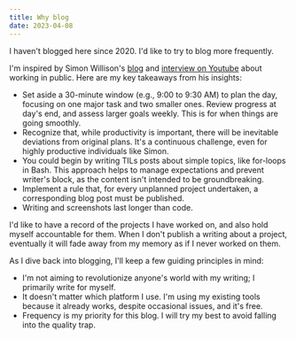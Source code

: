 ```yaml
---
title: Why blog
date: 2023-04-08
---
```


I haven't blogged here since 2020. I'd like to try to blog more frequently.

I'm inspired by Simon Willison's [blog](https://simonwillison.net/2023/Apr/8/working-in-public/) and [interview on Youtube](https://youtu.be/Rnz3uJw1DNo?t=2276) about working in public. Here are my key takeaways from his insights:

* Set aside a 30-minute window (e.g., 9:00 to 9:30 AM) to plan the day, focusing on one major task and two smaller ones. Review progress at day's end, and assess larger goals weekly. This is for when things are going smoothly.
* Recognize that, while productivity is important, there will be inevitable deviations from original plans. It's a continuous challenge, even for highly productive individuals like Simon.
* You could begin by writing TILs posts about simple topics, like for-loops in Bash. This approach helps to manage expectations and prevent writer's block, as the content isn't intended to be groundbreaking.
* Implement a rule that, for every unplanned project undertaken, a corresponding blog post must be published.
* Writing and screenshots last longer than code.

I'd like to have a record of the projects I have worked on, and also hold myself accountable for them. When I don't publish a writing about a project, eventually it will fade away from my memory as if I never worked on them.

As I dive back into blogging, I'll keep a few guiding principles in mind:

* I'm not aiming to revolutionize anyone's world with my writing; I primarily write for myself.
* It doesn't matter which platform I use. I'm using my existing tools because it already works, despite occasional issues, and it's free.
* Frequency is my priority for this blog. I will try my best to avoid falling into the quality trap.